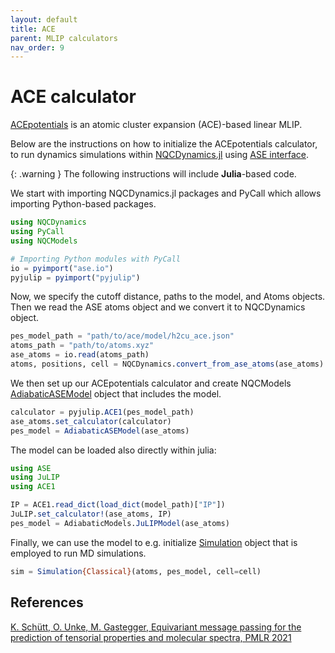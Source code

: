 ```yaml
---
layout: default
title: ACE
parent: MLIP calculators
nav_order: 9
---
```


# ACE calculator

[ACEpotentials](https://github.com/ACEsuit/ACEpotentials.jl) is an atomic cluster expansion (ACE)-based linear MLIP.

Below are the instructions on how to initialize the ACEpotentials calculator, to run dynamics simulations within [NQCDynamics.jl](https://github.com/NQCD/NQCDynamics.jl) using [ASE interface](https://nqcd.github.io/NQCDynamics.jl/stable/NQCModels/ase/).

{: .warning }
The following instructions will include **Julia**-based code.

We start with importing NQCDynamics.jl packages and PyCall which allows importing Python-based packages.

```jl
using NQCDynamics
using PyCall
using NQCModels

# Importing Python modules with PyCall
io = pyimport("ase.io")
pyjulip = pyimport("pyjulip")
```


Now, we specify the cutoff distance, paths to the model, and Atoms objects. Then we read the ASE atoms object and we convert it to NQCDynamics object.

```jl
pes_model_path = "path/to/ace/model/h2cu_ace.json"
atoms_path = "path/to/atoms.xyz"
ase_atoms = io.read(atoms_path)
atoms, positions, cell = NQCDynamics.convert_from_ase_atoms(ase_atoms)
```


We then set up our ACEpotentials calculator and create NQCModels [AdiabaticASEModel](https://nqcd.github.io/NQCDynamics.jl/stable/api/NQCModels/adiabaticmodels/#NQCModels.AdiabaticModels.AdiabaticASEModel) object that includes the model.

```jl
calculator = pyjulip.ACE1(pes_model_path)
ase_atoms.set_calculator(calculator)
pes_model = AdiabaticASEModel(ase_atoms)
```

The model can be loaded also directly within julia:

```jl
using ASE
using JuLIP
using ACE1

IP = ACE1.read_dict(load_dict(model_path)["IP"])
JuLIP.set_calculator!(ase_atoms, IP)
pes_model = AdiabaticModels.JuLIPModel(ase_atoms)
```

Finally, we can use the model to e.g. initialize [Simulation](https://nqcd.github.io/NQCDynamics.jl/stable/api/NQCDynamics/nonadiabaticmoleculardynamics/#NQCDynamics.Simulation-Union%7BTuple%7BT%7D,%20Tuple%7BM%7D,%20Tuple%7BAtoms%7BT%7D,%20NQCModels.Model,%20M%7D%7D%20where%20%7BM,%20T%7D) object that is employed to run MD simulations.

```jl
sim = Simulation{Classical}(atoms, pes_model, cell=cell)
```


## References

[K. Schütt, O. Unke, M. Gastegger, Equivariant message passing for the prediction of tensorial properties and molecular spectra, PMLR 2021](https://proceedings.mlr.press/v139/schutt21a.html)
